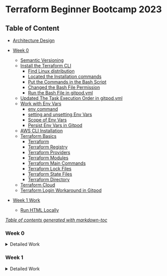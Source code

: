 # Terraform Beginner Bootcamp 2023

## Table of Content

- [Architecture Design](/file/Terraform%20TerraTowns%20Architectural%20Diagram.jpg)

- [Week 0](#week-0)
  * [Semantic Versioning](#semantic-versioning)
  * [Install the Terraform CLI](#install-the-terraform-cli)
    + [Find Linux distribution](#find-linux-distribution)
    + [Located the Installation commands](#located-the-installation-commands)
    + [Put the Commands in the Bash Script](#put-the-commands-in-the-bash-script)
    + [Changed the Bash File Permission](#changed-the-bash-file-permission)
    + [Run the Bash File in gitpod.yml](#run-the-bash-file-in-gitpodyml)
  * [Updated The Task Execution Order in gitpod.yml](#updated-the-task-execution-order-in-gitpodyml)
  * [Work with Env Vars](#work-with-env-vars)
    + [env command](#env-command)
    + [setting and unsetting Env Vars](#setting-and-unsetting-env-vars)
    + [Scope of Env Vars](#scope-of-env-vars)
    + [Persist Env Vars in Gitpod](#persist-env-vars-in-gitpod)
  * [AWS CLI Installation](#aws-cli-installation)
  * [Terraform Basics](#terraform-basics)
    + [Terraform](#terraform)
    + [Terraform Registry](#terraform-registry)
    + [Terraform Providers](#terraform-providers)
    + [Terraform Modules](#terraform-modules)
    + [Terraform Main Commands](#terraform-main-commands)
    + [Terraform Lock Files](#terraform-lock-files)
    + [Terraform State Files](#terraform-state-files)
    + [Terraform Directory](#terraform-directory)
  * [Terraform Cloud](#terraform-cloud)
  * [Terraform Login Workaround in Gitpod](#terraform-login-workaround-in-gitpod)
- [Week 1 Work](#week-1-work)
  * [Run HTML Locally](#run-html-locally)

<note><i><a href='http://ecotrust-canada.github.io/markdown-toc/'>Table of contents generated with markdown-toc</a></i></note>


### Week 0
<details>
<summary>Detailed Work</summary>

#### Semantic Versioning

This project is going to utilize semantic versioning for its tagging. [semver.org](https://semver.org/)

The general format is in **MAJOR.MINOR.PATCH**:

- **MAJOR** version when you make incompatible API changes
- **MINOR** version when you add functionality in a backward compatible manner
- **PATCH** version when you make backward compatible bug fixes

For example, `1.0.1`

#### Install the Terraform CLI
##### Find Linux distribution
```
gitpod /workspace/terraform-beginner-bootcamp-2023 (2-refactor-terraform-cli) $ cat /etc/*-release
DISTRIB_ID=Ubuntu
DISTRIB_RELEASE=22.04
DISTRIB_CODENAME=jammy
DISTRIB_DESCRIPTION="Ubuntu 22.04.3 LTS"
```
##### Located the Installation commands 
Located the commands based on Linux distribution from the following documentation
[Install Terraform CLI](https://developer.hashicorp.com/terraform/tutorials/aws-get-started/install-cli)

##### Put the Commands in the Bash Script
Put the commands in /bin/install_terraform_cli bash script file and used it in gitpod.yml.

##### Changed the Bash File Permission

##### Run the Bash File in gitpod.yml


#### Updated The Task Execution Order in gitpod.yml
Changed from init to before to deal with the case of a workspace restart.
https://www.gitpod.io/docs/configure/workspaces/tasks


#### Work with Env Vars
##### env command
To list all env vars, 'env'

To filter it by xxx, 'env | grep xxx'

##### setting and unsetting Env Vars
To set an env var, `export varname=xxx`

To unset an env var, `unset varname`

To set env var inline when running a command
```
varname=xxx, ./bin/script
```

To set env var in a script
```
varname=xxx
echo $varname
```

##### Scope of Env Vars
It only exists in the created terminal. 

If it needs to be accessed across all terminals, it needs to be created in the bash profile - .bash_profile

##### Persist Env Vars in Gitpod
```
gp env varname=xxx
```
All future workspaces launched will have the set env var for all terminals opened in those workspaces.

You can also set env vars for unsensitive value in ./gitpod.yml.

Set sensitive env var in .env file, and put the file in gitignore to keep the values locally.

#### AWS CLI Installation

The bash script (./bin/install_aws_cli) is created to install AWS CLI for this project based on the [Install or update the latest version of the AWS CLI](https://docs.aws.amazon.com/cli/latest/userguide/getting-started-install.html)

We can check if our AWS credentials is configured correctly by running the following AWS CLI command:
```
aws sts get-caller-identity
```

Set env vars based on [Env var to configure the AWS CLI](https://docs.aws.amazon.com/cli/latest/userguide/cli-configure-envvars.html)

If the env var are set correctly according to AWS IAM Users' setting, the command should return the following json code:
```json
{
    "UserId": "AIDAUAHNXGL7GECYBBCXX",
    "Account": "278376000000",
    "Arn": "arn:aws:iam::278376000000:user/terraform-beginner"
}
``` 

#### Terraform Basics
For more information, please refer to [Terraform Registry](https://registry.terraform.io/)

##### Terraform
It uses Infrastructure as Code to provision and manage any cloud, infrastructure, or service such as physical machines, VMs, network switches, containers, and more.

##### Terraform Registry
It makes easy to use any provider or module. To use a provider or module from The Terraform Registry, just add it to your configuration; when you run `terraform init`, Terraform will automatically download everything it needs.

##### Terraform Providers
They are the plugins that Terraform uses to manage those resources. Every supported service or infrastructure platform has a provider that defines which resources are available and performs API calls to manage those resources.

##### Terraform Modules
They are reusable Terraform configurations that can be called and configured by other configurations. Most modules manage a few closely related resources from a single provider.

##### Terraform Main Commands
  - init      
    Prepare your working directory for other commands
  - validate  
    Check whether the configuration is valid
  - plan      
    Show changes required by the current configuration
  - apply     
    Create or update infrastructure.
    - `terraform apply --auto-approve`
  - destroy   
    Destroy previously-created infrastructure

To see more commands, run `terraform`

##### Terraform Lock Files
 Currently, the Terraform only remembers the Terraform Provider dependency version chosen within the configuration lock file `.terraform.lock.hcl`

 It is recommended that the lock file be included in version control repositories with the rest of the Terraform (.tf) files for the project.

 When `terraform init` command is run, it will automatically create the Terraform Lock File if it doesn’t exist. If the file already exists, then Terraform will update it with the latest dependency versions selected.

 If need to force the selected dependency versions to be updated, the -upgrade attribute flag can be added to the terraform init command, `terraform init -upgrade`



##### Terraform State Files
`Terraform.tfstate` is a file that Terraform uses to track the state of the infrastructure it manages. The state file contains information about the resources that Terraform has created or is managing, such as the resource type, attributes, and relationships. Terraform uses the state file to determine which changes to make to your infrastructure when you run terraform apply.

One should not edit the terraform.tfstate file directly, as this can cause Terraform to become confused about the state of your infrastructure. If you need to modify the state file, you can use the terraform state command.

The `terraform.tfstate.backup` file is a backup of the terraform.tfstate file. Terraform automatically creates a backup of the state file before making any changes to the state file. This ensures that you can recover from a corrupted or lost state file.

The terraform.tfstate.backup file is stored in the same directory as the terraform.tfstate file. It is overwritten every time Terraform makes changes to the state file.

You can use the terraform.tfstate.backup file to restore your Terraform state to a previous version. To do this, simply rename the terraform.tfstate.backup file to terraform.tfstate and run terraform init.

The both files shouldn't be committed to VCS.

##### Terraform Directory
Terraform uses configuration content from `.terraform`, and also uses the directory to store settings, cached plugins and modules, and sometimes state data.

#### Terraform Cloud
- After signing in the registered account at [terraform.io](https://app.terraform.io/session), select to create the blank workspace of a organziation.
- Create the new project - terraform-beginner-bootcamp-2023
- When attempted to run `terraform login` from terminal, it didn't open browser properly to generate a token. The workaround is manually generate a token in [Terraform cloud](https://app.terraform.io/app/settings/tokens?source=terraform-login), copied the token string into /home/gitpod/.terraform.d/credentials.tfrc.json 
```
{
    "credentials": {
      "app.terraform.io": {
        "token": "xxxxx"
      }
    }
}
```
#### Terraform Login Workaround in Gitpod
Created the bash script [generate_tfrc_credentials](./bin/generate_tfrc_credentials) to use env var TERRAFORM_CLOUD_TOKEN to generate /home/gitpod/.terraform.d/credentials.tfrc.json

</details>

### Week 1
<details>
<summary> Detailed Work </summary>

#### Run HTML Locally
- To install http server, run `npm install http-server` in aws-cli terminal
- To upload the file to S3 bucket, run `aws s3 cp public/index.html s3://qinxu/index.html`

</details>